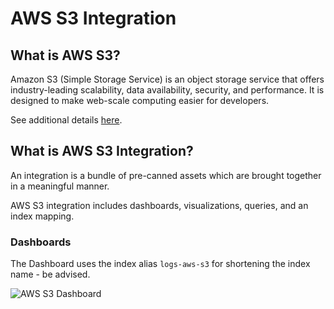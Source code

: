 # AWS S3 Integration

## What is AWS S3?

Amazon S3 (Simple Storage Service) is an object storage service that offers industry-leading scalability, data availability, security, and performance. It is designed to make web-scale computing easier for developers.

See additional details [here](https://aws.amazon.com/s3/).

## What is AWS S3 Integration?

An integration is a bundle of pre-canned assets which are brought together in a meaningful manner.

AWS S3 integration includes dashboards, visualizations, queries, and an index mapping.

### Dashboards

The Dashboard uses the index alias `logs-aws-s3` for shortening the index name - be advised.

![AWS S3 Dashboard](../static/dashboard_s3.png)
